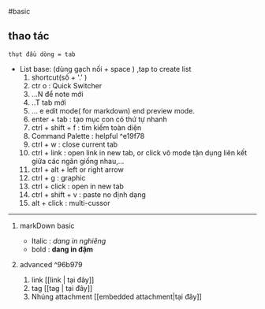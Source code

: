 #basic


## thao tác 
 
	thụt đầu dòng = tab
- List base: (dùng gạch nối + space ) ,tap to create list
  1. shortcut(số + '.'  )
	1. ctr o : Quick Switcher
	2. ...N để note mới
	3. ..T tab mới 
	4. ... e edit mode( for markdown) end preview mode.
	5. enter + tab : tạo mục con có thứ tự nhanh
	6. ctrl + shift + f : tìm kiếm toàn diện
	7. Command Palette : helpful ^e19f78
	8. ctrl + w : close current tab 
	9. ctrl + link : open link in new tab, or click vô mode tận dụng liên kết giữa các ngăn giống nhau,...
	10. ctrl + alt + left or right arrow
	11. ctrl + g : graphic
	12. ctrl + click : open in new tab
	13. ctrl + shift + v : paste no định dạng
	14. alt + click : multi-cussor



---

1. markDown basic
	- Italic : *dang in nghiêng*
	-  bold : **dang in đậm**
	
1. advanced ^96b979
	1.   link  [[link | tại đây]]
	2.  tag [[tag | tại đây]]
	3.  Nhúng attachment [[embedded attachment|tại đây]]
  
  


  
  







 


 


